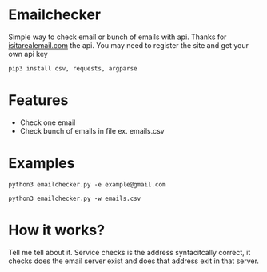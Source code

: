 # Emailchecker

Simple way to check email or bunch of emails with api. Thanks for <a href="https://isitarealemail.com">isitarealemail.com</a> the api.
You may need to register the site and get your own api key

`pip3 install csv, requests, argparse`

# Features

* Check one email
* Check bunch of emails in file ex. emails.csv

# Examples

```
python3 emailchecker.py -e example@gmail.com
```

```
python3 emailchecker.py -w emails.csv
```

# How it works?

Tell me tell about it. Service checks is the address syntacitcally correct, it checks does the email server exist and does that address exit in that server.

